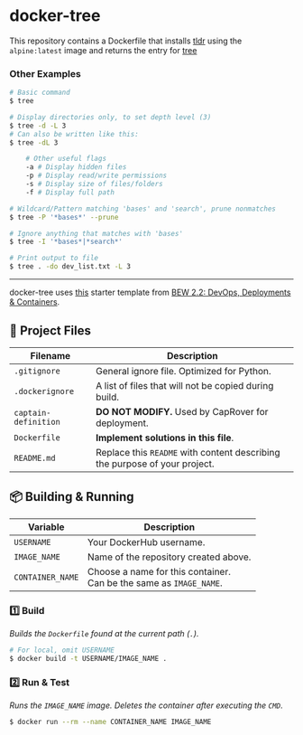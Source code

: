 # docker-tree

<!--- This repository contains a Dockerfile that installs [tree](http://mama.indstate.edu/users/ice/tree/) using the `alpine:latest` image and returns the version using: `tree --version` --->
This repository contains a Dockerfile that installs [tldr](https://www.npmjs.com/package/tldr) using the `alpine:latest` image and returns the entry for [tree](http://mama.indstate.edu/users/ice/tree/)

### Other Examples

```bash
# Basic command
$ tree

# Display directories only, to set depth level (3)
$ tree -d -L 3
# Can also be written like this:
$ tree -dL 3

	# Other useful flags
	-a # Display hidden files
	-p # Display read/write permissions
    -s # Display size of files/folders
    -f # Display full path

# Wildcard/Pattern matching 'bases' and 'search', prune nonmatches
$ tree -P '*bases*' --prune

# Ignore anything that matches with 'bases'
$ tree -I '*bases*|*search*'

# Print output to file
$ tree . -do dev_list.txt -L 3
```

---
 docker-tree uses [this](https://github.com/make-school-labs/docker-starter) starter template from [BEW 2.2: DevOps, Deployments &amp; Containers](https://make.sc/bew2.2). 

## 📂 Project Files

| Filename | Description |
| -------- | ----------- |
| `.gitignore` | General ignore file. Optimized for Python. |
| `.dockerignore` | A list of files that will not be copied during build. |
| `captain-definition` | **DO NOT MODIFY.** Used by CapRover for deployment. |
| `Dockerfile` | **Implement solutions in this file**. |
| `README.md` | Replace this `README` with content describing the purpose of your project. |

## 📦 Building & Running

| Variable | Description |
| -------- | ----------- |
| `USERNAME` | Your DockerHub username. |
| `IMAGE_NAME` | Name of the repository created above. |
| `CONTAINER_NAME` | Choose a name for this container.<br>Can be the same as `IMAGE_NAME`. |

### 1️⃣ Build

_Builds the `Dockerfile` found at the current path (`.`)._

```bash
# For local, omit USERNAME
$ docker build -t USERNAME/IMAGE_NAME .
```

### 2️⃣ Run & Test

_Runs the `IMAGE_NAME` image. Deletes the container after executing the `CMD`_.

```bash
$ docker run --rm --name CONTAINER_NAME IMAGE_NAME
```
